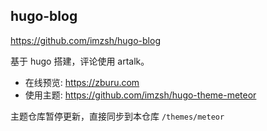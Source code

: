 ## hugo-blog

https://github.com/imzsh/hugo-blog

基于 hugo 搭建，评论使用 artalk。

- 在线预览: https://zburu.com
- 使用主题: https://github.com/imzsh/hugo-theme-meteor  

主题仓库暂停更新，直接同步到本仓库 `/themes/meteor`